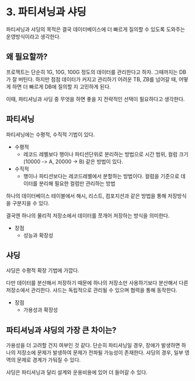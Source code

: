 # 3. 파티셔닝과 샤딩

파티셔닝과 샤딩의 목적은 결국 데이터베이스에 더 빠르게 질의할 수 있도록 도와주는 운영방식이라고 생각한다.

## 왜 필요할까?

프로젝트는 단순히 1G, 10G, 100G 정도의 데이터를 관리한다고 하자. 그때까지는 DB가 잘 버틴다. 하지만 점점 데이터가 커지고 관리하기 어려운 TB, ZB를 넘어갈 때, 어떻게 하면 더 빠르게 DB에 질의할 지 고민하게 된다.

이때, 파티셔닝과 샤딩 중 무엇을 하면 좋을 지 전략적인 선택이 필요하다고 생각한다.

## 파티셔닝

파티셔닝에는 수평적, 수직적 기법이 있다.

- 수평적
    - 레코드 레벨보다 행이나 파티션단위로 분리하는 방법으로 시간 범위, 컬럼 크기(10000 -> A, 20000 -> B) 같은 방법이 있다.
- 수직적
    - 행이나 파티션보다는 레코드레벨에서 분할하는 방법이다. 컬럼을 기준으로 데이터를 분리해 필요한 컬럼만 관리하는 방법

하나의 데이터베이스 테이블에서 해시, 리스트, 컴포지션과 같은 방법을 통해 저장방식을 구분지을 수 있다.

결국엔 하나의 물리적 저장소에서 데이터를 쪼개어 저장하는 방식을 의미한다.

- 장점
    - 성능과 확장성

## 샤딩

샤딩은 수평적 확장 기법에 가깝다.

다만 데이터를 분산해서 저장하기 때문에 하나의 저장소만 사용하기보다 분산해서 다른 저장소에서 관리한다. 샤드는 독립적으로 관리될 수 있으며 협력을 통해 동작한다.

- 장점
    - 가용성과 확장성

## 파티셔닝과 샤딩의 가장 큰 차이는?

가용성을 더 고려할 건지 여부인 것 같다. 단순히 파티셔닝일 경우, 장애가 발생하면 하나의 저장소에 문제가 발생하여 문제가 전파될 가능성이 존재한다. 샤딩의 경우, 일부 영역의 문제로 경계가 가둬질 수 있다.

샤딩은 파티셔닝과 달리 설계와 운용비용에 있어 더 들어갈 수 있다.